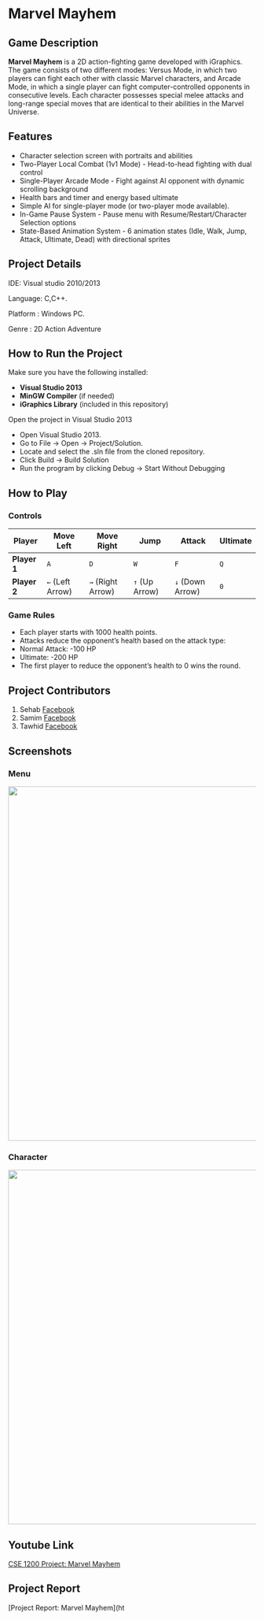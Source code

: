 # Marvel Mayhem

## Game Description

**Marvel Mayhem** is a 2D action-fighting game developed with iGraphics. The game consists of two different modes: Versus Mode, in which two players can fight each other with classic Marvel characters, and Arcade Mode, in which a single player can fight computer-controlled opponents in consecutive levels. Each character possesses special melee attacks and long-range special moves that are identical to their abilities in the Marvel Universe.

## Features
- Character selection screen with portraits and abilities
- Two-Player Local Combat (1v1 Mode) - Head-to-head fighting with dual control
- Single-Player Arcade Mode - Fight against AI opponent with dynamic scrolling background
- Health bars and timer and energy based ultimate
- Simple AI for single-player mode (or two-player mode available).
- In-Game Pause System - Pause menu with Resume/Restart/Character Selection options
- State-Based Animation System - 6 animation states (Idle, Walk, Jump, Attack, Ultimate, Dead) with directional sprites



## Project Details
IDE: Visual studio 2010/2013

Language: C,C++.

Platform : Windows PC.

Genre : 2D Action Adventure


## How to Run the Project

Make sure you have the following installed:
- **Visual Studio 2013**
- **MinGW Compiler** (if needed)
- **iGraphics Library** (included in this repository)


Open the project in Visual Studio 2013
- Open Visual Studio 2013.
- Go to File → Open → Project/Solution.
- Locate and select the .sln file from the cloned repository.
- Click Build → Build Solution
- Run the program by clicking Debug → Start Without Debugging


## How to Play

### **Controls**
| Player       | Move Left | Move Right | Jump       | Attack | Ultimate |
|-------------|----------|-----------|-----------|-------|------|
| **Player 1** | `A`      | `D`       | `W`       | `F`   | `Q`  |
| **Player 2** | `←` (Left Arrow) | `→` (Right Arrow) | `↑` (Up Arrow) | `↓` (Down Arrow) | `0`  |


### **Game Rules**

- Each player starts with 1000 health points.
- Attacks reduce the opponent’s health based on the attack type:
- Normal Attack: -100 HP
- Ultimate: -200 HP
- The first player to reduce the opponent’s health to 0 wins the round.


## Project Contributors

1. Sehab   [Facebook](https://www.facebook.com/sehabAmrBaap)
2. Samim  [Facebook](https://www.facebook.com/sadnan08/)
3. Tawhid [Facebook](https://www.facebook.com/maruf.tawhid.98#)



## Screenshots


### **Menu**
<img src="https://github.com/user-attachments/assets/e2d8fe54-26be-4414-b0e6-e136a15a5699" width="1280" height="720">

### **Character**
<img src="https://github.com/user-attachments/assets/d20f1eda-293a-4ff3-a368-ac695d5b6c1d" width="1280" height="720">

## Youtube Link
[CSE 1200 Project: Marvel Mayhem](https://youtu.be/sccg3J7Z4Ks)

## Project Report
[Project Report: Marvel Mayhem](ht
